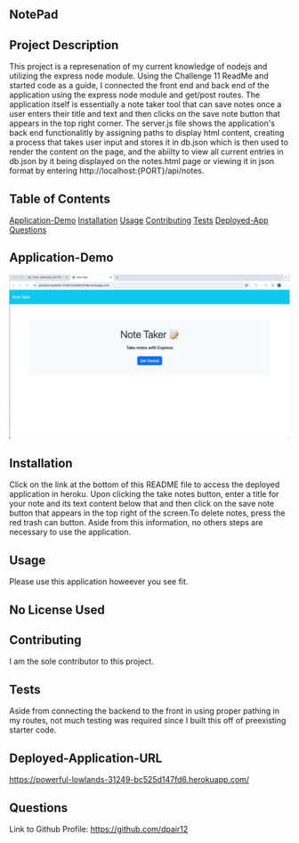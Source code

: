 ## NotePad

## Project Description

This project is a represenation of my current knowledge of nodejs and utilizing the express node module. Using the Challenge 11 ReadMe and started code as a guide, I connected the front end and back end of the application using the express node module and get/post routes. The application itself is essentially a note taker tool that can save notes once a user enters their title and text and then clicks on the save note button that appears in the top right corner. The server.js file shows the application's back end functionalitly by assigning paths to display html content, creating a process that takes user input and stores it in db.json which is then used to render the content on the page, and the abiilty to view all current entries in db.json by it being displayed on the notes.html page or viewing it in json format by entering http://localhost:{PORT}/api/notes. 

## Table of Contents

[Application-Demo](#Application-Demo)
[Installation](#Installation)
[Usage](#Usage)
[Contributing](#Contributing)
[Tests](#Tests)
[Deployed-App](#Deployed-Application-URL)
[Questions](#Questions)


## Application-Demo

![](https://github.com/dpair12/NotePad/blob/main/Demo.gif)

## Installation

Click on the link at the bottom of this README file to access the deployed application in heroku. Upon clicking the take notes button, enter a title for your note and its text content below that and then click on the save note button that appears in the top right of the screen.To delete notes, press the red trash can button. Aside from this information, no others steps are necessary to use the application.

## Usage

Please use this application howeever you see fit.

## No License Used

## Contributing

I am the sole contributor to this project.

## Tests

Aside from connecting the backend to the front in using proper pathing in my routes, not much testing was required since I built this off of preexisting starter code. 

## Deployed-Application-URL
https://powerful-lowlands-31249-bc525d147fd6.herokuapp.com/

## Questions

Link to Github Profile: https://github.com/dpair12

